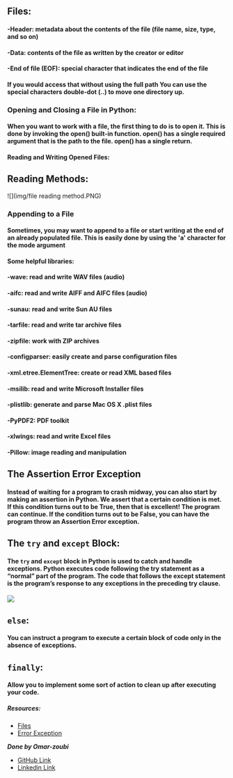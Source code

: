 ## Files:
#### -Header: metadata about the contents of the file (file name, size, type, and so on)
#### -Data: contents of the file as written by the creator or editor
#### -End of file (EOF): special character that indicates the end of the file

#### If you would access that without using the full path You can use the special characters double-dot (..) to move one directory up.
### Opening and Closing a File in Python:
#### When you want to work with a file, the first thing to do is to open it. This is done by invoking the open() built-in function. open() has a single required argument that is the path to the file. open() has a single return.

#### Reading and Writing Opened Files:
## Reading Methods:
![](img/file reading method.PNG)

### Appending to a File
#### Sometimes, you may want to append to a file or start writing at the end of an already populated file. This is easily done by using the 'a' character for the mode argument

[](img/appendingfile.PNG)

#### Some helpful libraries:
#### -wave: read and write WAV files (audio)
#### -aifc: read and write AIFF and AIFC files (audio)
#### -sunau: read and write Sun AU files
#### -tarfile: read and write tar archive files
#### -zipfile: work with ZIP archives
#### -configparser: easily create and parse configuration files
#### -xml.etree.ElementTree: create or read XML based files
#### -msilib: read and write Microsoft Installer files
#### -plistlib: generate and parse Mac OS X .plist files
#### -PyPDF2: PDF toolkit
#### -xlwings: read and write Excel files
#### -Pillow: image reading and manipulation



## The Assertion Error Exception
#### Instead of waiting for a program to crash midway, you can also start by making an assertion in Python. We assert that a certain condition is met. If this condition turns out to be True, then that is excellent! The program can continue. If the condition turns out to be False, you can have the program throw an Assertion Error exception.


## The `try` and `except` Block: 
#### The `try` and `except` block in Python is used to catch and handle exceptions. Python executes code following the try statement as a “normal” part of the program. The code that follows the except statement is the program’s response to any exceptions in the preceding try clause.
![](https://files.realpython.com/media/try_except_else_finally.a7fac6c36c55.png)
## `else`:
#### You can instruct a program to execute a certain block of code only in the absence of exceptions.
## `finally`: 
#### Allow you to implement some sort of action to clean up after executing your code.


##### Resources:
- [Files](https://realpython.com/read-write-files-python/)
- [Error Exception](https://realpython.com/python-exceptions/)





***Done by Omar-zoubi***
- [GitHub Link](https://github.com/Omar-zoubi)
- [Linkedin Link](https://www.linkedin.com/in/omar-alzoubi-54034bb4/)
